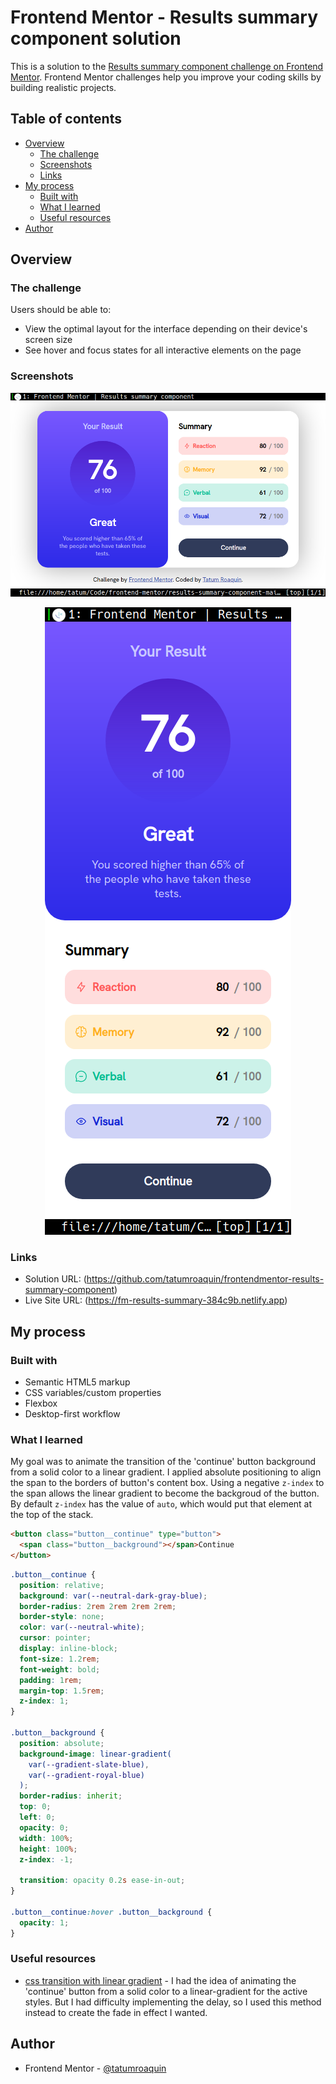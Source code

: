 # Frontend Mentor - Results summary component solution

This is a solution to the [Results summary component challenge on Frontend Mentor](https://www.frontendmentor.io/challenges/results-summary-component-CE_K6s0maV). Frontend Mentor challenges help you improve your coding skills by building realistic projects. 

## Table of contents

- [Overview](#overview)
  - [The challenge](#the-challenge)
  - [Screenshots](#screenshots)
  - [Links](#links)
- [My process](#my-process)
  - [Built with](#built-with)
  - [What I learned](#what-i-learned)
  - [Useful resources](#useful-resources)
- [Author](#author)

## Overview

### The challenge

Users should be able to:

- View the optimal layout for the interface depending on their device's screen size
- See hover and focus states for all interactive elements on the page

### Screenshots

![](./screenshots/desktop.png)

<div align="center">
    <img src="./screenshots/mobile.png" alt="results-summary-component-mobile-screenshot" />
</div>

### Links

- Solution URL: (https://github.com/tatumroaquin/frontendmentor-results-summary-component)
- Live Site URL: (https://fm-results-summary-384c9b.netlify.app)

## My process

### Built with

- Semantic HTML5 markup
- CSS variables/custom properties
- Flexbox
- Desktop-first workflow


### What I learned

My goal was to animate the transition of the 'continue' button background from a solid color to a linear gradient.
I applied absolute positioning to align the span to the borders of button's content box.
Using a negative `z-index` to the span allows the linear gradient to become the backgroud of the button.
By default `z-index` has the value of `auto`, which would put that element at the top of the stack. 

```html
<button class="button__continue" type="button">
  <span class="button__background"></span>Continue
</button>
```
```css
.button__continue {
  position: relative;
  background: var(--neutral-dark-gray-blue);
  border-radius: 2rem 2rem 2rem 2rem;
  border-style: none;
  color: var(--neutral-white);
  cursor: pointer;
  display: inline-block;
  font-size: 1.2rem;
  font-weight: bold;
  padding: 1rem;
  margin-top: 1.5rem;
  z-index: 1;
}

.button__background {
  position: absolute;
  background-image: linear-gradient(
    var(--gradient-slate-blue),
    var(--gradient-royal-blue)
  );
  border-radius: inherit;
  top: 0;
  left: 0;
  opacity: 0;
  width: 100%;
  height: 100%;
  z-index: -1;

  transition: opacity 0.2s ease-in-out;
}

.button__continue:hover .button__background {
  opacity: 1;
}
```

### Useful resources

- [css transition with linear gradient](https://stackoverflow.com/a/7364325) - I had the idea of animating the 'continue' button from a solid color to a linear-gradient for the active styles. But I had difficulty implementing the delay, so I used this method instead to create the fade in effect I wanted.

## Author

- Frontend Mentor - [@tatumroaquin](https://www.frontendmentor.io/profile/tatumroaquin)
